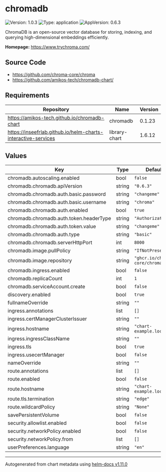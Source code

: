 # chromadb

![Version: 1.0.3](https://img.shields.io/badge/Version-1.0.3-informational?style=flat-square) ![Type: application](https://img.shields.io/badge/Type-application-informational?style=flat-square) ![AppVersion: 0.6.3](https://img.shields.io/badge/AppVersion-0.6.3-informational?style=flat-square)

ChromaDB is an open-source vector database for storing, indexing, and querying high-dimensional embeddings efficiently.

**Homepage:** <https://www.trychroma.com/>

## Source Code

* <https://github.com/chroma-core/chroma>
* <https://github.com/amikos-tech/chromadb-chart/>

## Requirements

| Repository | Name | Version |
|------------|------|---------|
| https://amikos-tech.github.io/chromadb-chart | chromadb | 0.1.23 |
| https://inseefrlab.github.io/helm-charts-interactive-services | library-chart | 1.6.12 |

## Values

| Key | Type | Default | Description |
|-----|------|---------|-------------|
| chromadb.autoscaling.enabled | bool | `false` |  |
| chromadb.chromadb.apiVersion | string | `"0.6.3"` |  |
| chromadb.chromadb.auth.basic.password | string | `"changeme"` |  |
| chromadb.chromadb.auth.basic.username | string | `"chroma"` |  |
| chromadb.chromadb.auth.enabled | bool | `true` |  |
| chromadb.chromadb.auth.token.headerType | string | `"Authorization"` |  |
| chromadb.chromadb.auth.token.value | string | `"changeme"` |  |
| chromadb.chromadb.auth.type | string | `"basic"` |  |
| chromadb.chromadb.serverHttpPort | int | `8000` |  |
| chromadb.image.pullPolicy | string | `"IfNotPresent"` |  |
| chromadb.image.repository | string | `"ghcr.io/chroma-core/chroma"` |  |
| chromadb.ingress.enabled | bool | `false` |  |
| chromadb.replicaCount | int | `1` |  |
| chromadb.serviceAccount.create | bool | `false` |  |
| discovery.enabled | bool | `true` |  |
| fullnameOverride | string | `""` |  |
| ingress.annotations | list | `[]` |  |
| ingress.certManagerClusterIssuer | string | `""` |  |
| ingress.hostname | string | `"chart-example.local"` |  |
| ingress.ingressClassName | string | `""` |  |
| ingress.tls | bool | `true` |  |
| ingress.usecertManager | bool | `false` |  |
| nameOverride | string | `""` |  |
| route.annotations | list | `[]` |  |
| route.enabled | bool | `false` |  |
| route.hostname | string | `"chart-example.local"` |  |
| route.tls.termination | string | `"edge"` |  |
| route.wildcardPolicy | string | `"None"` |  |
| savePersistentVolume | bool | `false` |  |
| security.allowlist.enabled | bool | `false` |  |
| security.networkPolicy.enabled | bool | `false` |  |
| security.networkPolicy.from | list | `[]` |  |
| userPreferences.language | string | `"en"` |  |

----------------------------------------------
Autogenerated from chart metadata using [helm-docs v1.11.0](https://github.com/norwoodj/helm-docs/releases/v1.11.0)
